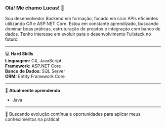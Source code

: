 ### Olá! Me chamo Lucas! 👋

Sou desenvolvedor Backend em formação, focado em criar APIs eficientes utilizando C# e ASP.NET Core. Estou em constante aprendizado, buscando dominar boas práticas, estruturação de projetos e integração com banco de dados. Tenho interesse em evoluir para o desenvolvimento Fullstack no futuro.

---

💻 **Hard Skills**  
**Linguagem:** C#, JavaScript  
**Framework:** ASP.NET Core  
**Banco de Dados:** SQL Server  
**ORM:** Entity Framework Core  

---

📘 **Atualmente aprendendo**  
- Java

---

🔎 Buscando evolução contínua e oportunidades para aplicar meus conhecimentos na prática!
